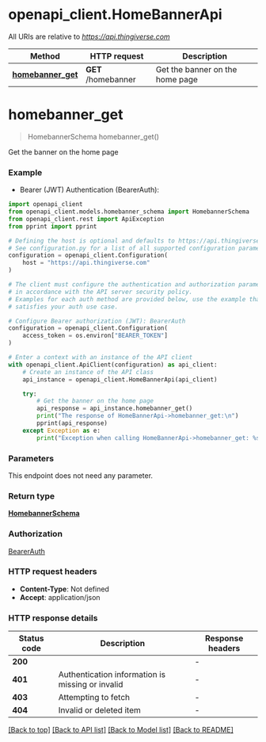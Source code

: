 # openapi_client.HomeBannerApi

All URIs are relative to *https://api.thingiverse.com*

Method | HTTP request | Description
------------- | ------------- | -------------
[**homebanner_get**](HomeBannerApi.md#homebanner_get) | **GET** /homebanner | Get the banner on the home page


# **homebanner_get**
> HomebannerSchema homebanner_get()

Get the banner on the home page

### Example

* Bearer (JWT) Authentication (BearerAuth):

```python
import openapi_client
from openapi_client.models.homebanner_schema import HomebannerSchema
from openapi_client.rest import ApiException
from pprint import pprint

# Defining the host is optional and defaults to https://api.thingiverse.com
# See configuration.py for a list of all supported configuration parameters.
configuration = openapi_client.Configuration(
    host = "https://api.thingiverse.com"
)

# The client must configure the authentication and authorization parameters
# in accordance with the API server security policy.
# Examples for each auth method are provided below, use the example that
# satisfies your auth use case.

# Configure Bearer authorization (JWT): BearerAuth
configuration = openapi_client.Configuration(
    access_token = os.environ["BEARER_TOKEN"]
)

# Enter a context with an instance of the API client
with openapi_client.ApiClient(configuration) as api_client:
    # Create an instance of the API class
    api_instance = openapi_client.HomeBannerApi(api_client)

    try:
        # Get the banner on the home page
        api_response = api_instance.homebanner_get()
        print("The response of HomeBannerApi->homebanner_get:\n")
        pprint(api_response)
    except Exception as e:
        print("Exception when calling HomeBannerApi->homebanner_get: %s\n" % e)
```



### Parameters

This endpoint does not need any parameter.

### Return type

[**HomebannerSchema**](HomebannerSchema.md)

### Authorization

[BearerAuth](../README.md#BearerAuth)

### HTTP request headers

 - **Content-Type**: Not defined
 - **Accept**: application/json

### HTTP response details

| Status code | Description | Response headers |
|-------------|-------------|------------------|
**200** |  |  -  |
**401** | Authentication information is missing or invalid |  -  |
**403** | Attempting to fetch |  -  |
**404** | Invalid or deleted item |  -  |

[[Back to top]](#) [[Back to API list]](../README.md#documentation-for-api-endpoints) [[Back to Model list]](../README.md#documentation-for-models) [[Back to README]](../README.md)

